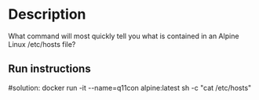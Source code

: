# Description
What command will most quickly tell you what is contained in an Alpine Linux /etc/hosts file?

## Run instructions

#solution:
docker run -it --name=q11con alpine:latest sh -c "cat /etc/hosts"
